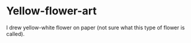 # Yellow-flower-art
I drew yellow-white flower on paper (not sure what this type of flower is called). 
